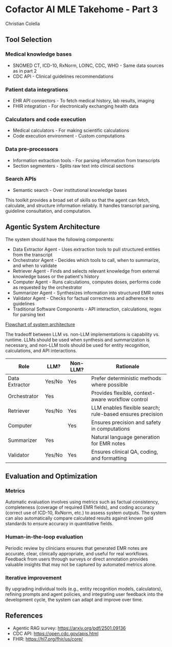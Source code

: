 # Cofactor AI MLE Takehome - Part 3
Christian Colella

## Tool Selection

### Medical knowledge bases
* SNOMED CT, ICD-10, RxNorm, LOINC, CDC, WHO - Same data sources as in part 2
* CDC API - Clinical guidelines recommendations

### Patient data integrations
* EHR API connectors - To fetch medical history, lab results, imaging
* FHIR integration - For electronically exchanging health data

### Calculators and code execution
* Medical calculators - For making scientific calculations
* Code execution environment - Custom computations

### Data pre-processors
* Information extraction tools - For parsing information from transcripts
* Section segmenters - Splits raw text into clinical sections

### Search APIs
* Semantic search - Over institutional knowledge bases

This toolkit provides a broad set of skills so that the agent can fetch, calculate, and structure information reliably. It handles transcript parsing, guideline consultation, and computation.

## Agentic System Architecture

The system should have the following components:
* Data Extractor Agent - Uses extraction tools to pull structured entities from the transcript
* Orchestrator Agent - Decides which tools to call, when to summarize, and when to validate
* Retriever Agent - Finds and selects relevant knowledge from external knowledge bases or the patient's history
* Computer Agent - Runs calculations, computes doses, performs code as requested by the orchestrator
* Summarizer Agent - Synthesizes information into structured EMR notes
* Validator Agent - Checks for factual correctness and adherence to guidelines
* Traditional Software Components - API interaction, calculations, regex for parsing text

[Flowchart of system architecture](./flowcharts/q3.png)

The tradeoff between LLM vs. non-LLM implementations is capability vs. runtime. LLMs should be used when synthesis and summarization is necessary, and non-LLM tools should be used for entity recognition, calculations, and API interactions.

| Role           | LLM?   | Non-LLM? | Rationale                                                 |
|----------------|--------|----------|-----------------------------------------------------------|
| Data Extractor | Yes/No | Yes      | Prefer deterministic methods where possible               |
| Orchestrator   | Yes    |          | Provides flexible, context-aware workflow control         |
| Retriever      | Yes/No | Yes      | LLM enables flexible search; rule-based ensures precision |
| Computer       |        | Yes      | Ensures precision and safety in computations              |
| Summarizer     | Yes    |          | Natural language generation for EMR notes                 |
| Validator      | Yes/No | Yes      | Ensures clinical QA, coding, and formatting               |

## Evaluation and Optimization

### Metrics
Automatic evaluation involves using metrics such as factual consistency, completeness (coverage of required EMR fields), and coding accuracy (correct use of ICD-10, RxNorm, etc.) to assess system outputs. The system can also automatically compare calculated results against known gold standards to ensure accuracy in quantitative fields.

### Human-in-the-loop evaluation
Periodic review by clinicians ensures that generated EMR notes are accurate, clear, clinically appropriate, and useful for real workflows. Feedback from users through surveys or direct annotation provides valuable insights that may not be captured by automated metrics alone.

### Iterative improvement
By upgrading individual tools (e.g., entity recognition models, calculators), refining prompts and agent policies, and integrating user feedback into the development cycle, the system can adapt and improve over time.

## References
* Agentic RAG survey: https://arxiv.org/pdf/2501.09136
* CDC API: https://open.cdc.gov/apis.html
* FHIR: https://hl7.org/fhir/us/core/
